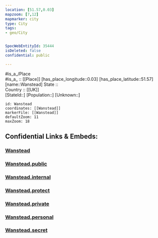 ```yaml
---
location: [51.57,0.03] 
mapzoom: [7,12] 
mapmarker: city 
type: City
tags:
- geo/City


SpocWebEntityId: 35444
isDeleted: false
confidential: public

---
```

#is_a_/Place  
#is_a_ :: [[Place]] 
[has_place_longitude::0.03] 
[has_place_latitude::51.57] 
[name::Wanstead] 
State ::  
Country :: [[UK]]  
[StateId::] 
[Population::] 
[Unknown::] 


```leaflet
id: Wanstead
coordinates: [[Wanstead]] 
markerFile: [[Wanstead]] 
defaultZoom: 11 
maxZoom: 18
```


## Confidential Links & Embeds: 

### [Wanstead](/_Standards/Earth/Continent/Europe/Europe~North/UK/England/Regions~England/London,Greater/cities~GreaterLondon/Waltham_Forest/Wanstead.md) 

### [Wanstead.public](/_public/Earth/Continent/Europe/Europe~North/UK/England/Regions~England/London,Greater/cities~GreaterLondon/Waltham_Forest/Wanstead.public.md) 

### [Wanstead.internal](/_internal/Earth/Continent/Europe/Europe~North/UK/England/Regions~England/London,Greater/cities~GreaterLondon/Waltham_Forest/Wanstead.internal.md) 

### [Wanstead.protect](/_protect/Earth/Continent/Europe/Europe~North/UK/England/Regions~England/London,Greater/cities~GreaterLondon/Waltham_Forest/Wanstead.protect.md) 

### [Wanstead.private](/_private/Earth/Continent/Europe/Europe~North/UK/England/Regions~England/London,Greater/cities~GreaterLondon/Waltham_Forest/Wanstead.private.md) 

### [Wanstead.personal](/_personal/Earth/Continent/Europe/Europe~North/UK/England/Regions~England/London,Greater/cities~GreaterLondon/Waltham_Forest/Wanstead.personal.md) 

### [Wanstead.secret](/_secret/Earth/Continent/Europe/Europe~North/UK/England/Regions~England/London,Greater/cities~GreaterLondon/Waltham_Forest/Wanstead.secret.md)

